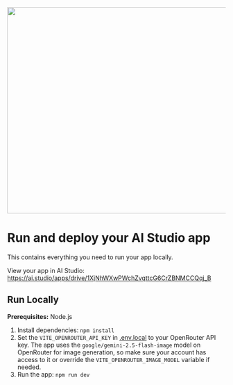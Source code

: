 <div align="center">
<img width="1200" height="475" alt="GHBanner" src="https://github.com/user-attachments/assets/0aa67016-6eaf-458a-adb2-6e31a0763ed6" />
</div>

# Run and deploy your AI Studio app

This contains everything you need to run your app locally.

View your app in AI Studio: https://ai.studio/apps/drive/1XjNhWXwPWchZvqttcG6CrZBNMCCQqj_B

## Run Locally

**Prerequisites:**  Node.js


1. Install dependencies:
   `npm install`
2. Set the `VITE_OPENROUTER_API_KEY` in [.env.local](.env.local) to your OpenRouter API key. The app
   uses the `google/gemini-2.5-flash-image` model on OpenRouter for image generation, so make sure
   your account has access to it or override the `VITE_OPENROUTER_IMAGE_MODEL` variable if needed.
3. Run the app:
   `npm run dev`
